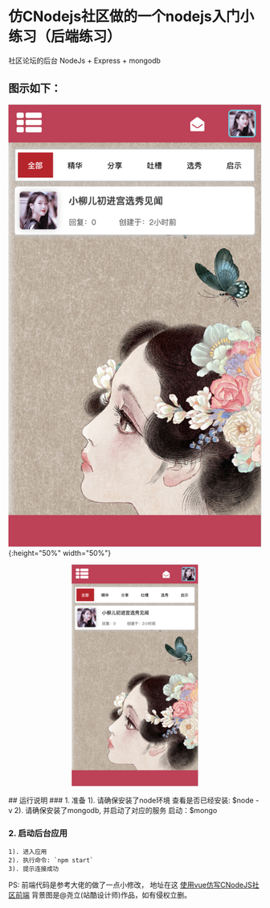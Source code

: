 # 仿CNodejs社区做的一个nodejs入门小练习（后端练习）
社区论坛的后台 NodeJs + Express + mongodb

图示如下：
---
![my-picture](imgs/img.png?raw=true){:height="50%" width="50%"}
<p align="center">
  <img src="imgs/img.png?raw=true" alt="Sample"  width="50%" height="50%">
</p>
## 运行说明
### 1. 准备
  	1). 请确保安装了node环境 查看是否已经安装: $node -v  
  	2). 请确保安装了mongodb, 并启动了对应的服务 启动：$mongo
 
### 2. 启动后台应用
	1). 进入应用
	2). 执行命令: `npm start`
	3). 提示连接成功

PS: 前端代码是参考大佬的做了一点小修改，
地址在这 [使用vue仿写CNodeJS社区前端](https://github.com/Reviving-Pain/reviving-pain.github.io)
背景图是@尧立(站酷设计师)作品，如有侵权立删。
